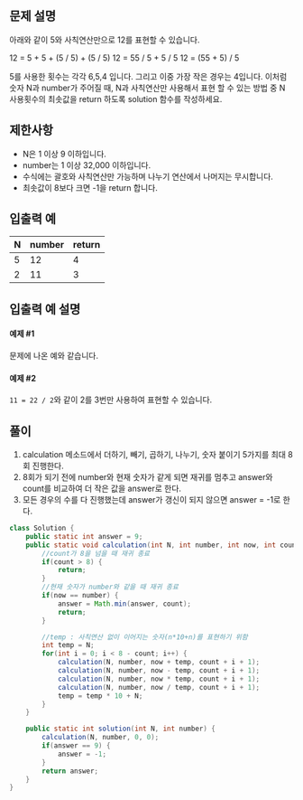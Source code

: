 ## 문제 설명
아래와 같이 5와 사칙연산만으로 12를 표현할 수 있습니다.

12 = 5 + 5 + (5 / 5) + (5 / 5)
12 = 55 / 5 + 5 / 5
12 = (55 + 5) / 5

5를 사용한 횟수는 각각 6,5,4 입니다. 그리고 이중 가장 작은 경우는 4입니다.
이처럼 숫자 N과 number가 주어질 때, N과 사칙연산만 사용해서 표현 할 수 있는 방법 중 N 사용횟수의 최솟값을 return 하도록 solution 함수를 작성하세요.

## 제한사항
- N은 1 이상 9 이하입니다.
- number는 1 이상 32,000 이하입니다.
- 수식에는 괄호와 사칙연산만 가능하며 나누기 연산에서 나머지는 무시합니다.
- 최솟값이 8보다 크면 -1을 return 합니다.

## 입출력 예
|N|number|return|
|--|--|--|
|5|12|4|
|2|11|3|

## 입출력 예 설명
#### 예제 #1
문제에 나온 예와 같습니다.

#### 예제 #2
`11 = 22 / 2`와 같이 2를 3번만 사용하여 표현할 수 있습니다.

## 풀이
1. calculation 메소드에서 더하기, 빼기, 곱하기, 나누기, 숫자 붙이기 5가지를 최대 8회 진행한다.
2. 8회가 되기 전에 number와 현재 숫자가 같게 되면 재귀를 멈추고 answer와 count를 비교하여 더 작은 값을 answer로 한다.
3. 모든 경우의 수를 다 진행했는데 answer가 갱신이 되지 않으면 answer = -1로 한다.

```java
class Solution {
    public static int answer = 9;
    public static void calculation(int N, int number, int now, int count) {
        //count가 8을 넘을 때 재귀 종료
        if(count > 8) {
            return;
        }
        //현재 숫자가 number와 같을 때 재귀 종료
        if(now == number) {
            answer = Math.min(answer, count);
            return;
        }

        //temp : 사칙연산 없이 이어지는 숫자(n*10+n)를 표현하기 위함
        int temp = N;
        for(int i = 0; i < 8 - count; i++) {
            calculation(N, number, now + temp, count + i + 1);
            calculation(N, number, now - temp, count + i + 1);
            calculation(N, number, now * temp, count + i + 1);
            calculation(N, number, now / temp, count + i + 1);
            temp = temp * 10 + N;
        }
    }

    public static int solution(int N, int number) {
        calculation(N, number, 0, 0);
        if(answer == 9) {
            answer = -1;
        }
        return answer;
    }
}
```
